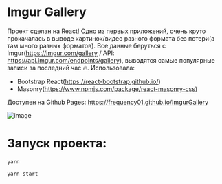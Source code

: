 # Imgur Gallery

Проект сделан на React! Одно из первых приложений, очень круто прокачалась в выводе картинок/видео разного формата без потери(а там много разных форматов).
Все данные беруться с Imgur(https://imgur.com/gallery / API: https://api.imgur.com/endpoints/gallery), выводятся самые популярные записи за последний час 🔥.
Использовала:
- Bootstrap React(https://react-bootstrap.github.io/)
- Masonry(https://www.npmjs.com/package/react-masonry-css)

Доступен на Github Pages: https://frequency01.github.io/ImgurGallery











![image](https://user-images.githubusercontent.com/58260898/118372544-e24a5980-b5ba-11eb-983b-2721773b624b.png)

# Запуск проекта:

`yarn`

`yarn start`
